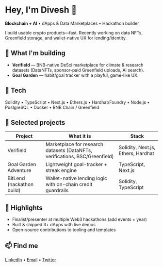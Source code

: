 ﻿# Hey, I'm Divesh 👋

**Blockchain + AI** • dApps & Data Marketplaces • Hackathon builder

I build usable crypto products—fast. Recently working on data NFTs, Greenfield storage, and wallet-native UX for lending/identity.

## 🚀 What I'm building
- **Verifield** — BNB-native DeSci marketplace for climate & research datasets (DataNFTs, sponsor-paid Greenfield uploads, AI search).
- **Goal Garden** — habit/goal tracker with a playful, game-like UX.

## 🧩 Tech
Solidity • TypeScript • Next.js • Ethers.js • Hardhat/Foundry • Node.js • PostgreSQL • Docker • BNB Chain / Greenfield

## 🔎 Selected projects
| Project | What it is | Stack |
|---|---|---|
| Verifield | Marketplace for research datasets (DataNFTs, verifications, BSC/Greenfield) | Solidity, Next.js, Ethers, Hardhat |
| Goal Garden Adventure | Lightweight goal-tracker + streak engine | TypeScript, Next.js |
| BitLend (hackathon build) | Wallet-native lending logic with on-chain credit guardrails | Solidity, TypeScript |

## 🏅 Highlights
- Finalist/presenter at multiple Web3 hackathons (add events + year)
- Built & shipped 3+ dApps with live demos
- Open-source contributions to tooling and templates

## 📫 Find me
[LinkedIn](#) • [Email](#) • [Twitter](#)
